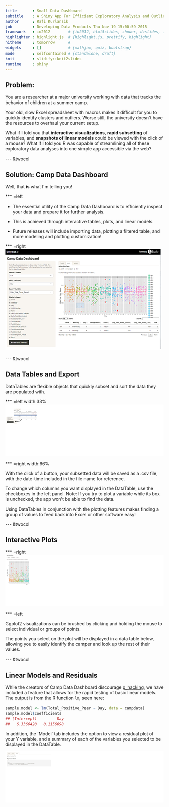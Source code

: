 ```yaml
---
title       : Small Data Dashboard
subtitle    : A Shiny App For Efficient Exploratory Analysis and Outlier Identification
author      : Rafi Kurlansik
job         : Developing Data Products Thu Nov 19 15:00:59 2015
framework   : io2012        # {io2012, html5slides, shower, dzslides, ...}
highlighter : highlight.js  # {highlight.js, prettify, highlight}
hitheme     : tomorrow      # 
widgets     : []            # {mathjax, quiz, bootstrap}
mode        : selfcontained # {standalone, draft}
knit        : slidify::knit2slides
runtime     : shiny
---
```


## Problem:

You are a researcher at a major university working with data that tracks the behavior of children at a summer camp.  

Your old, slow Excel spreadsheet with macros makes it difficult for you to quickly identify clusters and outliers.  Worse still, the university doesn't have the resources to overhaul your current setup.  

What if I told you that <b>interactive visualizations</b>, <b>rapid subsetting</b> of variables, and <b>snapshots of linear models</b> could be viewed with the click of a mouse?  What if I told you R was capable of streamlining all of these exploratory data analyses into one simple app accessible via the web?

--- &twocol 

## Solution:  Camp Data Dashboard

Well, that __is__ what I'm telling you!

*** =left

* The essential utility of the Camp Data Dashboard is to efficiently inspect your data and prepare it for further analysis.

* This is achieved through interactive tables, plots, and linear models.

* Future releases will include importing data, plotting a filtered table, and more modeling and plotting customization!

*** =right
![width](cdd_img.png)

--- &twocol

## Data Tables and Export

DataTables are flexible objects that quickly subset and sort the data they are populated with.

*** =left width:33%
![width](tbl_img.png)


*** =right width:66%

With the click of a button, your subsetted data will be saved as a .csv file, with the date-time included in the file name for reference.

To change which columns you want displayed in the DataTable, use the checkboxes in the left panel.  Note: If you try to plot a variable while its box is unchecked, the app won't be able to find the data.

Using DataTables in conjunction with the plotting features makes finding a group of values to feed back into Excel or other software easy!

--- &twocol 

## Interactive Plots

*** =right
![width](plot_img.png)

*** =left

Ggplot2 visualizations can be brushed by clicking and holding the mouse to select individual or groups of points.

The points you select on the plot will be displayed in a data table below, allowing you to easily identify the camper and look up the rest of their values.

--- &twocol

## Linear Models and Residuals


While the creators of Camp Data Dashboard discourage [p_hacking](https://en.wikipedia.org/wiki/Data_dredging), we have included a feature that allows for the rapid testing of basic linear models.  The output is from the R function `lm`, seen here:  




```r
sample.model <- lm(Total_Positive_Peer ~ Day, data = campdata)
sample.model$coefficients
## (Intercept)         Day 
##   6.3366428   0.1156098
```

In addition, the 'Model' tab includes the option to view a residual plot of your Y variable, and a summary of each of the variables you selected to be displayed in the DataTable.

![width](resid_img.png)


